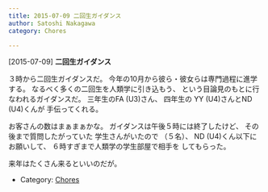 ```yaml
---
title: 2015-07-09 二回生ガイダンス
author: Satoshi Nakagawa
category: Chores

---
```


[2015-07-09] **二回生ガイダンス** 

 ３時から二回生ガイダンスだ。
今年の10月から彼ら・彼女らは専門過程に進学する。
なるべく多くの二回生を人類学に引き込もう、
という目論見のもとに行なわれるガイダンスだ。
三年生のFA (U3)さん、
四年生の YY (U4)さんとND (U4)くんが
手伝ってくれる。

 お客さんの数はまぁまぁかな。
ガイダンスは午後５時には終了したけど、
その後まで質問したがっていた
学生さんがいたので
（５名）、
ND (U4)くん以下にお願いして、
６時すぎまで人類学の学生部屋で相手を
してもらった。

 来年はたくさん来るといいのだが。

- Category: [Chores](https://merapano.github.io/categories.html#Chores)

